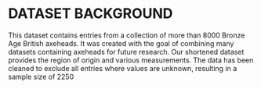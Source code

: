 # DATASET BACKGROUND
This dataset contains entries from a collection of more than 
8000 Bronze Age British axeheads. It was created with the goal 
of combining many datasets containing axeheads for future research. 
Our shortened dataset provides the region of origin and various measurements. 
The data has been cleaned to exclude all entries where values are unknown, 
resulting in a sample size of 2250
